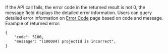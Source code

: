 If the API call fails, the error code in the returned result is not 0, the message field displays the detailed error information. Users can query detailed error information on [Error Code](/doc/api/372/错误码) page based on code and message.
Example of returned error:

```
{
    "code": 5100,
    "message": "(100004) projectId is incorrect",
}
```
